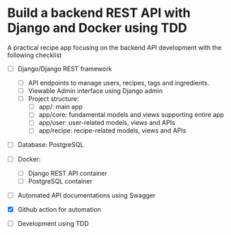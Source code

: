 # Build a backend REST API with Django and Docker using TDD

A practical recipe app  focusing on the backend API development with the following checklist
- [ ] Django/Django REST framework
  - [ ] API endpoints to manage users, recipes, tags and ingredients.
  - [ ] Viewable Admin interface using Django admin
  - [ ] Project structure:
    - [ ] app/: main app 
    - [ ] app/core: fundamental models and views supporting entire app
    - [ ] app/user: user-related models, views and APIs
    - [ ] app/recipe: recipe-related models, views and APIs

- [ ] Database: PostgreSQL

- [ ] Docker:
  - [ ] Django REST API container
  - [ ] PostgreSQL container

- [ ] Automated API documentations using Swagger
- [x] Github action for automation
- [ ] Development using TDD